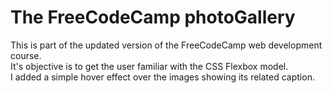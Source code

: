 # The FreeCodeCamp photoGallery
This is part of the updated version of the FreeCodeCamp web development course.\
It's objective is to get the user familiar with the CSS Flexbox model.\
I added a simple hover effect over the images showing its related caption.
